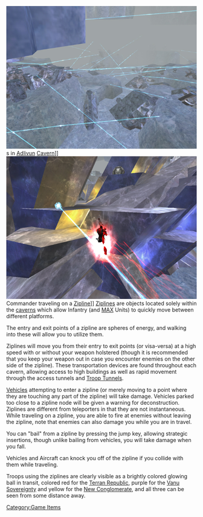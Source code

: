 ![](images/AdlivunZiplines.jpg "fig:AdlivunZiplines.jpg")s in
[Adlivun](Adlivun.md) [Cavern](Cavern.md)\]\]
![](images/TRonZipline.jpg "fig:TRonZipline.jpg") Commander traveling on a
[Zipline](Zipline.md)\]\] [Ziplines](Zipline.md) are
objects located solely within the [caverns](Core_Combat.md)
which allow Infantry (and [MAX](MAX.md) Units) to quickly move
between different platforms.

The entry and exit points of a zipline are spheres of energy, and
walking into these will allow you to utilize them.

Ziplines will move you from their entry to exit points (or visa-versa)
at a high speed with or without your weapon holstered (though it is
recommended that you keep your weapon out in case you encounter enemies
on the other side of the zipline). These transportation devices are
found throughout each cavern, allowing access to high buildings as well
as rapid movement through the access tunnels and [Troop
Tunnels](Troop_Tunnel.md).

[Vehicles](Vehicle.md) attempting to enter a zipline (or merely
moving to a point where they are touching any part of the zipline) will
take damage. Vehicles parked too close to a zipline node will be given a
warning for deconstruction. Ziplines are different from teleporters in
that they are not instantaneous. While traveling on a zipline, you are
able to fire at enemies without leaving the zipline, note that enemies
can also damage you while you are in travel.

You can "bail" from a zipline by pressing the jump key, allowing
strategic insertions, though unlike bailing from vehicles, you will take
damage when you fall.

Vehicles and Aircraft can knock you off of the zipline if you collide
with them while traveling.

Troops using the ziplines are clearly visible as a brightly colored
glowing ball in transit, colored red for the [Terran
Republic](Terran_Republic.md), purple for the [Vanu
Sovereignty](Vanu_Sovereignty.md) and yellow for the [New
Conglomerate](New_Conglomerate.md), and all three can be seen
from some distance away.

[Category:Game Items](Category:Game_Items.md)
